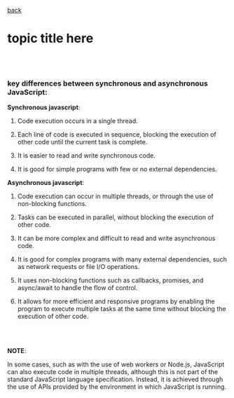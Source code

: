 [back](../../README.md)
# topic title here

<br/><br/>

###  key differences between synchronous and asynchronous JavaScript:

**Synchronous javascript**:
1. Code execution occurs in a single thread.
   
2. Each line of code is executed in sequence, blocking the execution of other code until the current task is complete.
   
3. It is easier to read and write synchronous code.
   
4. It is good for simple programs with few or no external dependencies.
   

**Asynchronous javascript**:
1. Code execution can occur in multiple threads, or through the use of non-blocking functions.
   
2. Tasks can be executed in parallel, without blocking the execution of other code.
   
3. It can be more complex and difficult to read and write asynchronous code.
   
4. It is good for complex programs with many external dependencies, such as network requests or file I/O operations.
5. It uses non-blocking functions such as callbacks, promises, and async/await to handle the flow of control.
   
6. It allows for more efficient and responsive programs by enabling the program to execute multiple tasks at the same time without blocking the execution of other code.
   


<br/><br/>


**NOTE**:

In some cases, such as with the use of web workers or Node.js, JavaScript can also execute code in multiple threads, although this is not part of the standard JavaScript language specification. Instead, it is achieved through the use of APIs provided by the environment in which JavaScript is running.